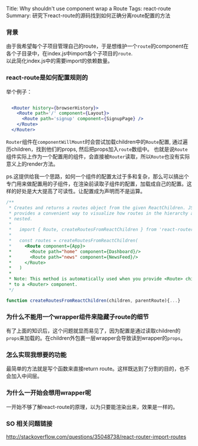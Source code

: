 Title: Why shouldn't use component wrap a Route
Tags: react-route
Summary: 研究下react-route的源码找到如何正确分离route配置的方法

### 背景

由于我希望每个子项目管理自己的route，于是想维护一个`route`的component在各个子目录中，在index.js中import各个子项目的`route`.  
以此简化index.js中的需要import的依赖数量。


### react-route是如何配置规则的

举个例子：

``` jsx

  <Router history={browserHistory}>
    <Route path='/' component={Layout}>
      <Route path='signup' component={SignupPage} />
    </Route>
  </Router>

```

`Router`组件在`componentWillMount`时会尝试加载children中的`Route`配置, 通过遍历children，找到他们的props, 然后把props加入`route`数组中。
也就是说`Route`组件实际上作为一个配置用的组件，会直接被`Router`读取，所以`Route`也没有实际意义上的render方法。

ps.这提供给我一个思路，如何一个组件的配置太过于多和复杂，那么可以搞出个专门用来做配置用的子组件，在渲染前读取子组件的配置，加载成自己的配置。这样的好处是大大提高了可读性。让配置成为声明而不是运算。



``` javascript
/**
 * Creates and returns a routes object from the given ReactChildren. JSX
 * provides a convenient way to visualize how routes in the hierarchy are
 * nested.
 *
 *   import { Route, createRoutesFromReactChildren } from 'react-router'
 *   
 *   const routes = createRoutesFromReactChildren(
 *     <Route component={App}>
 *       <Route path="home" component={Dashboard}/>
 *       <Route path="news" component={NewsFeed}/>
 *     </Route>
 *   )
 *
 * Note: This method is automatically used when you provide <Route> children
 * to a <Router> component.
 */

function createRoutesFromReactChildren(children, parentRoute){...}
```

### 为什么不能用一个wrapper组件来隐藏子route的细节

有了上面的知识后，这个问题就显而易见了，因为配置是通过读取children的`props`来加载的。在children外包裹一层wrapper会导致读到wrapper的`props`。

### 怎么实现我想要的功能

最简单的方法就是写个函数来直接return route。这样既达到了分割的目的，也不会加入中间层。

### 为什么一开始会想用wrapper呢

一开始不够了解react-route的原理，以为只要能渲染出来，效果是一样的。

### SO 相关问题链接

http://stackoverflow.com/questions/35048738/react-router-import-routes

